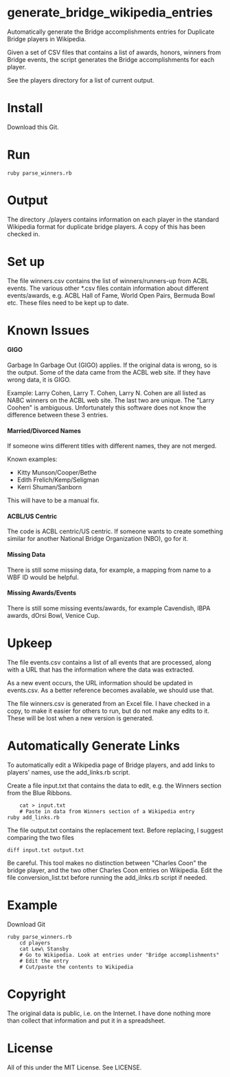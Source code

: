 generate_bridge_wikipedia_entries
=================================

Automatically generate the Bridge accomplishments entries for Duplicate Bridge players in Wikipedia.

Given a set of CSV files that contains a list of awards, honors, winners from Bridge events, the script generates the Bridge accomplishments for each player.

See the players directory for a list of current output.

Install
==

Download this Git.


Run
==

    ruby parse_winners.rb


Output
==

The directory ./players contains information on each player in the standard Wikipedia format for duplicate bridge players. A copy of this has been checked in.

Set up
==

The file winners.csv contains the list of winners/runners-up from ACBL events. The various other *.csv files contain information about different events/awards, e.g. ACBL Hall of Fame, World Open Pairs, Bermuda Bowl etc. These files need to be kept up to date.

Known Issues
==

#### GIGO

Garbage In Garbage Out (GIGO) applies. If the original data is wrong, so is the output.
Some of the data came from the ACBL web site. If they have wrong data, it is GIGO.

Example: Larry Cohen, Larry T. Cohen, Larry N. Cohen are all listed as NABC winners on the ACBL web site. The last two are unique. The "Larry Coohen" is ambiguous. Unfortunately this software does not know the difference between these 3 entries.

#### Married/Divorced Names

If someone wins different titles with different names, they are not merged.

Known examples:

  * Kitty Munson/Cooper/Bethe
  * Edith Frelich/Kemp/Seligman
  * Kerri Shuman/Sanborn

This will have to be a manual fix.

#### ACBL/US Centric
The code is ACBL centric/US centric. If someone wants to create something similar for another National Bridge Organization (NBO), go for it.

#### Missing Data
There is still some missing data, for example, a mapping from name to a WBF ID would be helpful.

#### Missing Awards/Events
There is still some missing events/awards, for example Cavendish, IBPA awards, dOrsi Bowl, Venice Cup.

Upkeep
==

The file events.csv contains a list of all events that are processed, along with a URL that has the information where the data was extracted.

As a new event occurs, the URL information should be updated in events.csv. As a better reference becomes available, we should use that.

The file winners.csv is generated from an Excel file. I have checked in a copy, to make it easier for others to run, but do not make any edits to it. These will be lost when a new version is generated.

Automatically Generate Links
==

To automatically edit a Wikipedia page of Bridge players, and add links to players' names, use the add_links.rb script.

Create a file input.txt that contains the data to edit, e.g. the Winners section from the Blue Ribbons.

		cat > input.txt
		# Paste in data from Winners section of a Wikipedia entry
    ruby add_links.rb

The file output.txt contains the replacement text. Before replacing, I suggest comparing the two files

    diff input.txt output.txt

Be careful. This tool makes no distinction between "Charles Coon" the bridge player, and the two other Charles Coon entries on Wikipedia. Edit the file conversion_list.txt before running the add_ilnks.rb script if needed.

Example
==

Download Git

    ruby parse_winners.rb
		cd players
		cat Lew\ Stansby
		# Go to Wikipedia. Look at entries under "Bridge accomplishments"
		# Edit the entry
		# Cut/paste the contents to Wikipedia

Copyright
==

The original data is public, i.e. on the Internet. I have done nothing more than collect that information and put it in a spreadsheet.

License
==

All of this under the MIT License. See LICENSE.
